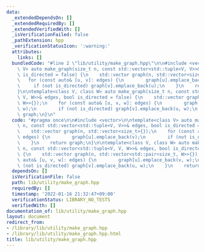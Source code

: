```yaml
---
data:
  _extendedDependsOn: []
  _extendedRequiredBy: []
  _extendedVerifiedWith: []
  _isVerificationFailed: false
  _pathExtension: hpp
  _verificationStatusIcon: ':warning:'
  attributes:
    links: []
  bundledCode: "#line 2 \"lib/utility/make_graph.hpp\"\n\n#include <vector>\n\ntemplate<class\
    \ V> auto make_graph(size_t n, const std::vector<std::tuple<V, V>>& edges, bool\
    \ is_directed = false) {\n    std::vector graph(n, std::vector<size_t>{});\n \
    \   for (const auto& [u, v]: edges) {\n        graph[u].emplace_back(v);\n   \
    \     if (not is_directed) graph[v].emplace_back(u);\n    }\n    return graph;\n\
    }\n\ntemplate<class V, class W> auto make_graph(size_t n, const std::vector<std::tuple<V,\
    \ V, W>>& edges, bool is_directed = false) {\n    std::vector graph(n, std::vector<std::pair<size_t,\
    \ W>>{});\n    for (const auto& [u, v, w]: edges) {\n        graph[u].emplace_back(v,\
    \ w);\n        if (not is_directed) graph[v].emplace_back(u, w);\n    }\n    return\
    \ graph;\n}\n"
  code: "#pragma once\n\n#include <vector>\n\ntemplate<class V> auto make_graph(size_t\
    \ n, const std::vector<std::tuple<V, V>>& edges, bool is_directed = false) {\n\
    \    std::vector graph(n, std::vector<size_t>{});\n    for (const auto& [u, v]:\
    \ edges) {\n        graph[u].emplace_back(v);\n        if (not is_directed) graph[v].emplace_back(u);\n\
    \    }\n    return graph;\n}\n\ntemplate<class V, class W> auto make_graph(size_t\
    \ n, const std::vector<std::tuple<V, V, W>>& edges, bool is_directed = false)\
    \ {\n    std::vector graph(n, std::vector<std::pair<size_t, W>>{});\n    for (const\
    \ auto& [u, v, w]: edges) {\n        graph[u].emplace_back(v, w);\n        if\
    \ (not is_directed) graph[v].emplace_back(u, w);\n    }\n    return graph;\n}\n"
  dependsOn: []
  isVerificationFile: false
  path: lib/utility/make_graph.hpp
  requiredBy: []
  timestamp: '2022-01-16 21:32:47+09:00'
  verificationStatus: LIBRARY_NO_TESTS
  verifiedWith: []
documentation_of: lib/utility/make_graph.hpp
layout: document
redirect_from:
- /library/lib/utility/make_graph.hpp
- /library/lib/utility/make_graph.hpp.html
title: lib/utility/make_graph.hpp
---
```

